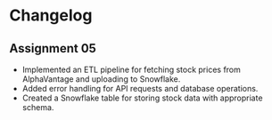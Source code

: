 # Changelog

## Assignment 05

- Implemented an ETL pipeline for fetching stock prices from AlphaVantage and uploading to Snowflake.
- Added error handling for API requests and database operations.
- Created a Snowflake table for storing stock data with appropriate schema.
